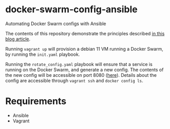 # docker-swarm-config-ansible

Automating Docker Swarm configs with Ansible

The contents of this repository demonstrate the principles described [in this blog article](https://blog.bruyant.xyz/posts/automating-docker-configs/).

Running `vagrant up` will provision a debian 11 VM running a Docker Swarm, by running the `init.yaml` playbook.

Running the `rotate_config.yaml` playbook will ensure that a service is running on the Docker Swarm, and generate a new config. The contents of the new config will be accessible on port 8080 ([here](http://localhost:8080/config.html)). Details about the config are accessible through `vagrant ssh` and `docker config ls`.

# Requirements

- Ansible
- Vagrant

